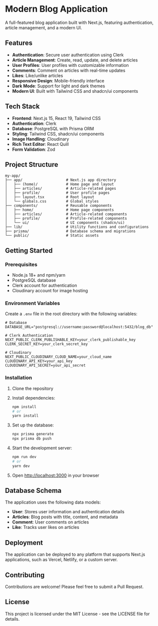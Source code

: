 # Modern Blog Application

A full-featured blog application built with Next.js, featuring authentication, article management, and a modern UI.

## Features

- **Authentication**: Secure user authentication using Clerk
- **Article Management**: Create, read, update, and delete articles
- **User Profiles**: User profiles with customizable information
- **Comments**: Comment on articles with real-time updates
- **Likes**: Like/unlike articles
- **Responsive Design**: Mobile-friendly interface
- **Dark Mode**: Support for light and dark themes
- **Modern UI**: Built with Tailwind CSS and shadcn/ui components

## Tech Stack

- **Frontend**: Next.js 15, React 19, Tailwind CSS
- **Authentication**: Clerk
- **Database**: PostgreSQL with Prisma ORM
- **Styling**: Tailwind CSS, shadcn/ui components
- **Image Handling**: Cloudinary
- **Rich Text Editor**: React Quill
- **Form Validation**: Zod

## Project Structure

```
my-app/
├── app/                    # Next.js app directory
│   ├── (home)/             # Home page and layout
│   ├── articles/           # Article-related pages
│   ├── profile/            # User profile pages
│   ├── layout.tsx          # Root layout
│   └── globals.css         # Global styles
├── components/             # Reusable components
│   ├── home/               # Home page components
│   ├── articles/           # Article-related components
│   ├── profile/            # Profile-related components
│   └── ui/                 # UI components (shadcn/ui)
├── lib/                    # Utility functions and configurations
├── prisma/                 # Database schema and migrations
└── public/                 # Static assets
```

## Getting Started

### Prerequisites

- Node.js 18+ and npm/yarn
- PostgreSQL database
- Clerk account for authentication
- Cloudinary account for image hosting

### Environment Variables

Create a `.env` file in the root directory with the following variables:

```
# Database
DATABASE_URL="postgresql://username:password@localhost:5432/blog_db"

# Clerk Authentication
NEXT_PUBLIC_CLERK_PUBLISHABLE_KEY=your_clerk_publishable_key
CLERK_SECRET_KEY=your_clerk_secret_key

# Cloudinary
NEXT_PUBLIC_CLOUDINARY_CLOUD_NAME=your_cloud_name
CLOUDINARY_API_KEY=your_api_key
CLOUDINARY_API_SECRET=your_api_secret
```

### Installation

1. Clone the repository
2. Install dependencies:
   ```bash
   npm install
   # or
   yarn install
   ```

3. Set up the database:
   ```bash
   npx prisma generate
   npx prisma db push
   ```

4. Start the development server:
   ```bash
   npm run dev
   # or
   yarn dev
   ```

5. Open [http://localhost:3000](http://localhost:3000) in your browser

## Database Schema

The application uses the following data models:

- **User**: Stores user information and authentication details
- **Articles**: Blog posts with title, content, and metadata
- **Comment**: User comments on articles
- **Like**: Tracks user likes on articles

## Deployment

The application can be deployed to any platform that supports Next.js applications, such as Vercel, Netlify, or a custom server.

## Contributing

Contributions are welcome! Please feel free to submit a Pull Request.

## License

This project is licensed under the MIT License - see the LICENSE file for details.
